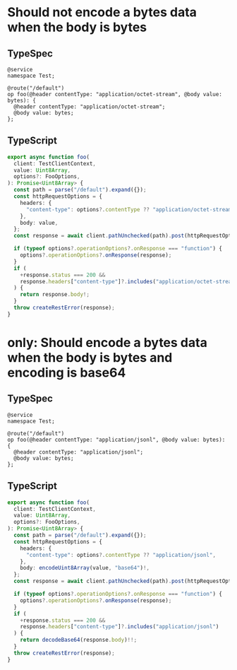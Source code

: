 # Should not encode a bytes data when the body is bytes

## TypeSpec

```tsp
@service
namespace Test;

@route("/default")
op foo(@header contentType: "application/octet-stream", @body value: bytes): {
  @header contentType: "application/octet-stream";
  @body value: bytes;
};
```

## TypeScript

```ts src/api/testClientOperations.ts function foo
export async function foo(
  client: TestClientContext,
  value: Uint8Array,
  options?: FooOptions,
): Promise<Uint8Array> {
  const path = parse("/default").expand({});
  const httpRequestOptions = {
    headers: {
      "content-type": options?.contentType ?? "application/octet-stream",
    },
    body: value,
  };
  const response = await client.pathUnchecked(path).post(httpRequestOptions);

  if (typeof options?.operationOptions?.onResponse === "function") {
    options?.operationOptions?.onResponse(response);
  }
  if (
    +response.status === 200 &&
    response.headers["content-type"]?.includes("application/octet-stream")
  ) {
    return response.body!;
  }
  throw createRestError(response);
}
```

# only: Should encode a bytes data when the body is bytes and encoding is base64

## TypeSpec

```tsp
@service
namespace Test;

@route("/default")
op foo(@header contentType: "application/jsonl", @body value: bytes): {
  @header contentType: "application/jsonl";
  @body value: bytes;
};
```

## TypeScript

```ts src/api/testClientOperations.ts function foo
export async function foo(
  client: TestClientContext,
  value: Uint8Array,
  options?: FooOptions,
): Promise<Uint8Array> {
  const path = parse("/default").expand({});
  const httpRequestOptions = {
    headers: {
      "content-type": options?.contentType ?? "application/jsonl",
    },
    body: encodeUint8Array(value, "base64")!,
  };
  const response = await client.pathUnchecked(path).post(httpRequestOptions);

  if (typeof options?.operationOptions?.onResponse === "function") {
    options?.operationOptions?.onResponse(response);
  }
  if (
    +response.status === 200 &&
    response.headers["content-type"]?.includes("application/jsonl")
  ) {
    return decodeBase64(response.body)!!;
  }
  throw createRestError(response);
}
```
